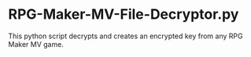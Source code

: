 # RPG-Maker-MV-File-Decryptor.py
This python script decrypts and creates an encrypted key from any RPG Maker MV game.
